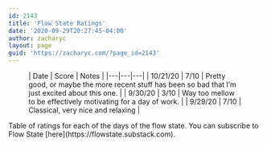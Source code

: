 ```yaml
---
id: 2143
title: 'Flow State Ratings'
date: '2020-09-29T20:27:45-04:00'
author: zacharyc
layout: page
guid: 'https://zacharyc.com/?page_id=2143'
---
```


<figure class="wp-block-table">| Date | Score | Notes |
|---|---|---|
| 10/21/20 | 7/10 | Pretty good, or maybe the more recent stuff has been so bad that I’m just excited about this one. |
| 9/30/20 | 3/10 | Way too mellow to be effectively motivating for a day of work. |
| 9/29/20 | 7/10 | Classical, very nice and relaxing |

</figure>Table of ratings for each of the days of the flow state. You can subscribe to Flow State [here](https://flowstate.substack.com).